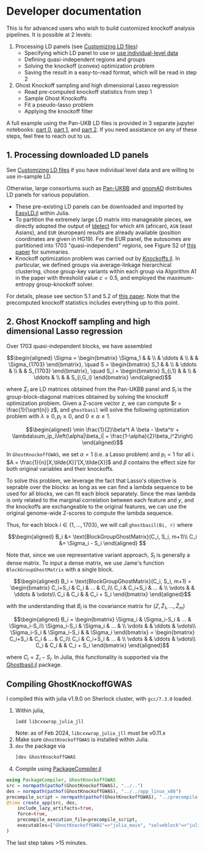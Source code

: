 
# Developer documentation

This is for advanced users who wish to build customized knockoff analysis pipelines. It is possible at 2 levels: 

1. Processing LD panels (see [Customizing LD files](https://biona001.github.io/GhostKnockoffGWAS/dev/man/solveblocks))
    + Specifying which LD panel to use or [use individual-level data](https://biona001.github.io/GhostKnockoffGWAS/dev/man/solveblocks)
    + Defining quasi-independent regions and groups
    + Solving the knockoff (convex) optimization problem
    + Saving the result in a easy-to-read format, which will be read in step 2
2. Ghost Knockoff sampling and high dimensional Lasso regression
    + Read pre-computed knockoff statistics from step 1
    + Sample Ghost Knockoffs
    + Fit a pseudo-lasso problem
    + Applying the knockoff filter

A full example using the Pan-UKB LD files is provided in 3 separate jupyter notebooks: [part 0](https://github.com/biona001/ghostknockoff-gwas-reproducibility/blob/main/chu_et_al/ghostknockoff-part0.ipynb), [part 1](https://github.com/biona001/ghostknockoff-gwas-reproducibility/blob/main/chu_et_al/ghostknockoff-part1.ipynb), and [part 2](https://github.com/biona001/ghostknockoff-gwas-reproducibility/blob/main/chu_et_al/ghostknockoff-part2.ipynb). If you need assistance on any of these steps, feel free to reach out to us. 

## 1. Processing downloaded LD panels

See [Customizing LD files](https://biona001.github.io/GhostKnockoffGWAS/dev/man/solveblocks) if you have individual level data and are willing to use in-sample LD. 

Otherwise, large consortiums such as [Pan-UKBB](https://pan-dev.ukbb.broadinstitute.org/docs/hail-format/index.html) and [gnomAD](https://gnomad.broadinstitute.org/downloads#v2-linkage-disequilibrium) distributes LD panels for various population. 

+ These pre-existing LD panels can be downloaded and imported by [EasyLD.jl](https://github.com/biona001/EasyLD.jl) within Julia. 
+ To partition the extremely large LD matrix into manageable pieces, we directly adopted the output of [ldetect](https://bitbucket.org/nygcresearch/ldetect-data/src/master/) for which `AFR` (african), `ASN` (east Asians), and `EUR` (european) results are already available (position coordinates are given in HG19). For the EUR panel, the autosomes are partitioned into 1703 "quasi-independent" regions, see Figure S2 of [this paper](https://arxiv.org/abs/2310.15069) for summaries. 
+ Knockoff optimization problem was carried out by [Knockoffs.jl](https://github.com/biona001/Knockoffs.jl). In particular, we defined groups via average-linkage hierarchical clustering, chose group-key variants within each group via Algorithm A1 in the paper with threshold value $c=0.5$, and employed the maximum-entropy group-knockoff solver.

For details, please see section 5.1 and 5.2 of [this paper](https://arxiv.org/pdf/2310.15069.pdf). Note that the precomputed knockoff statistics includes everything up to this point. 

## 2. Ghost Knockoff sampling and high dimensional Lasso regression

Over 1703 quasi-independent blocks, we have assembled
```math
\begin{aligned}
    \Sigma =
    \begin{bmatrix}
        \Sigma_1 & & \\
        & \ddots & \\
        & & \Sigma_{1703}
    \end{bmatrix}, \quad
    S = 
    \begin{bmatrix}
        S_1 & & \\
        & \ddots & \\
        & & S_{1703}
    \end{bmatrix}, \quad
    S_i = 
    \begin{bmatrix}
        S_{i,1} & & \\
        & \ddots & \\
        & & S_{i,G_i}
    \end{bmatrix}
\end{aligned}
```
where $\Sigma_i$ are LD matrices obtained from the Pan-UKBB panel and $S_i$ is the group-block-diagonal matrices obtained by solving the knockoff optimization problem. Given a Z-score vector $z$, we can compute $r = \frac{1}{\sqrt{n}} z$, and `ghostbasil` will solve the following optimization problem with $\lambda \ge 0, p_i \ge 0$, and $0 \le \alpha \le 1$.
```math
\begin{aligned}
    \min \frac{1}{2}\beta^t A \beta - \beta^tr + \lambda\sum_ip_i\left(\alpha|\beta_i| + \frac{1-\alpha}{2}\beta_i^2\right)
\end{aligned}
```
In `GhostKnockoffGWAS`, we set $\alpha = 1$ (i.e. a Lasso problem) and $p_i = 1$ for all $i$. $A = \frac{1}{n}[X,\tilde{X}]'[X,\tilde{X}]$ and $\beta$ contains the effect size for both original variables and their knockoffs. 

To solve this problem, we leverage the fact that Lasso's objective is seprable over the blocks: as long as we can find a lambda sequence to be used for all blocks, we can fit each block separately. Since the max lambda is only related to the marginal correlation between each feature and $y$, and the knockoffs are exchangeable to the original features, we can use the original genome-wide Z-scores to compute the lambda sequence. 

Thus, for each block $i \in \{1,...,1703\}$, we will call `ghostbasil(Bi, r)` where
```math
\begin{aligned}
    B_i &= \text{BlockGroupGhostMatrix}(C_i, S_i, m+1)\\
    C_i &= \Sigma_i - S_i
\end{aligned}  
```
Note that, since we use representative variant approach, $S_i$ is generally a dense matrix. To input a dense matrix, we use Jame's function `BlockGroupGhostMatrix` with a single block. 
```math
\begin{aligned}
    B_i = \text{BlockGroupGhostMatrix}(C_i, S_i, m+1) = 
    \begin{bmatrix}
        C_i+S_i & C_i & ... & C_i\\
        C_i & C_i+S_i & ... & \\
        \vdots & & \ddots & \vdots\\
        C_i & C_i & & C_i + S_i
    \end{bmatrix}
\end{aligned}
```
with the understanding that $B_i$ is the covariance matrix for $(Z, \tilde{Z}_1,...,\tilde{Z}_m)$
```math
\begin{aligned}
    B_i = 
    \begin{bmatrix}
        \Sigma_i & \Sigma_i-S_i & ... & \Sigma_i-S_i\\
        \Sigma_i-S_i & \Sigma_i & ... & \\
        \vdots & & \ddots & \vdots\\
        \Sigma_i-S_i & \Sigma_i-S_i & & \Sigma_i
    \end{bmatrix} = 
    \begin{bmatrix}
        C_i+S_i & C_i & ... & C_i\\
        C_i & C_i+S_i & ... & \\
        \vdots & & \ddots & \vdots\\
        C_i & C_i & & C_i + S_i
    \end{bmatrix}
\end{aligned}
```
where $C_i = \Sigma_i - S_i$. In Julia, this functionality is supported via the [Ghostbasil.jl](https://github.com/biona001/ghostbasil.jl) package. 

## Compiling GhostKnockoffGWAS

I compiled this with julia v1.9.0 on Sherlock cluster, with `gcc/7.3.0` loaded. 

1. Within julia,
    ```
    ]add libcxxwrap_julia_jll
    ```
    Note: as of Feb 2024, `libcxxwrap_julia_jll` must be v0.11.x
2. Make sure `GhostKnockoffGWAS` is installed within Julia. 
3. `dev` the package via
    ```julia
    ]dev GhostKnockoffGWAS
    ```
4. Compile using [PackageCompiler.jl](https://github.com/JuliaLang/PackageCompiler.jl)
```julia
using PackageCompiler, GhostKnockoffGWAS
src = normpath(pathof(GhostKnockoffGWAS), "../..")
des = normpath(pathof(GhostKnockoffGWAS), "../../app_linux_x86")
precompile_script = normpath(pathof(GhostKnockoffGWAS), "../precompile.jl")
@time create_app(src, des, 
    include_lazy_artifacts=true, 
    force=true, 
    precompile_execution_file=precompile_script,
    executables=["GhostKnockoffGWAS"=>"julia_main", "solveblock"=>"julia_solveblock"]
)
```
The last step takes >15 minutes. 

